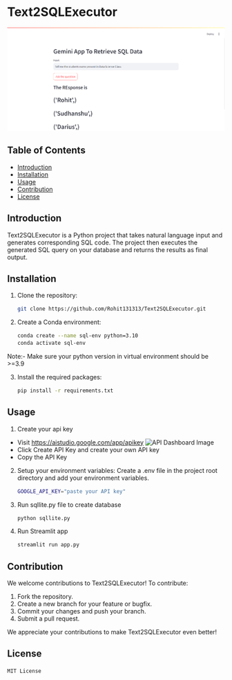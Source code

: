 # Text2SQLExecutor

![Application Image](Run.png)

## Table of Contents

- [Introduction](#introduction)
- [Installation](#installation)
- [Usage](#usage)
- [Contribution](#contribution)
- [License](#license)

## Introduction

Text2SQLExecutor is a Python project that takes natural language input and generates corresponding SQL code. The project then executes the generated SQL query on your database and returns the results as final output.


## Installation

1. Clone the repository:
   ```bash
   git clone https://github.com/Rohit131313/Text2SQLExecutor.git
    ```
2. Create a Conda environment:
    ```bash
    conda create --name sql-env python=3.10
    conda activate sql-env
    ```
Note:- Make sure your python version in virtual environment should be >=3.9

3. Install the required packages:
    ```bash
    pip install -r requirements.txt
    ```
## Usage
1. Create your api key
- Visit https://aistudio.google.com/app/apikey
![API Dashboard Image](api.png)
- Click Create API Key and create your own API key
- Copy the API Key

2. Setup your environment variables:
Create a .env file in the project root directory and add your environment variables.
    ```bash
    GOOGLE_API_KEY="paste your API key"
    ```
3. Run sqllite.py file to create database
    ```bash
    python sqllite.py
    ```
4. Run Streamlit app
    ```bash
    streamlit run app.py
    ```


## Contribution
We welcome contributions to Text2SQLExecutor! To contribute:

1. Fork the repository.
2. Create a new branch for your feature or bugfix.
3. Commit your changes and push your branch.
4. Submit a pull request.

We appreciate your contributions to make Text2SQLExecutor even better!

## License
`MIT License`